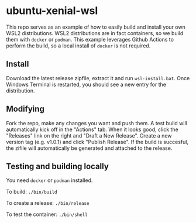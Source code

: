 # ubuntu-xenial-wsl

This repo serves as an example of how to easily build and install your own WSL2 distributions. 
WSL2 distributions are in fact containers, so we build them with `docker` or `podman`.
This example leverages Github Actions to perform the build, so a local install of `docker` is not required.

## Install

Download the latest release zipfile, extract it and run `wsl-install.bat`.
Once Windows Terminal is restarted, you should see a new entry for the distribution.

## Modifying

Fork the repo, make any changes you want and push them. A test build will automatically kick off in the "Actions" tab.
When it looks good, click the "Releases" link on the right and "Draft a New Release". Create a new version tag (e.g. v1.0.1) and click "Publish Release".
If the build is succesful, the zifile will automatically be generated and attached to the release.

## Testing and building locally

You need `docker` or `podman` installed. 

To build: `./bin/build`

To create a release: `./bin/release`

To test the container: `./bin/shell`
